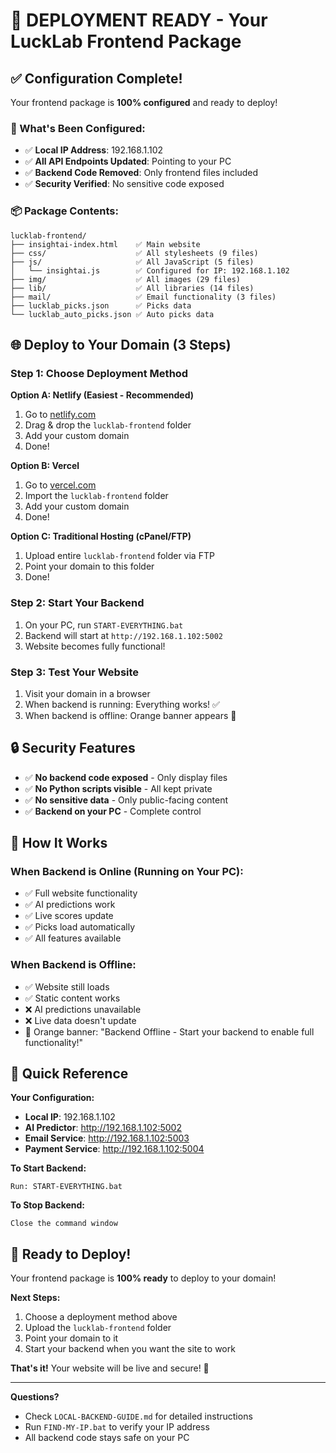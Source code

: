 # 🚀 DEPLOYMENT READY - Your LuckLab Frontend Package

## ✅ Configuration Complete!

Your frontend package is **100% configured** and ready to deploy!

### 🔧 What's Been Configured:
- ✅ **Local IP Address**: 192.168.1.102
- ✅ **All API Endpoints Updated**: Pointing to your PC
- ✅ **Backend Code Removed**: Only frontend files included
- ✅ **Security Verified**: No sensitive code exposed

### 📦 Package Contents:
```
lucklab-frontend/
├── insightai-index.html    ✅ Main website
├── css/                    ✅ All stylesheets (9 files)
├── js/                     ✅ All JavaScript (5 files)
│   └── insightai.js        ✅ Configured for IP: 192.168.1.102
├── img/                    ✅ All images (29 files)
├── lib/                    ✅ All libraries (14 files)
├── mail/                   ✅ Email functionality (3 files)
├── lucklab_picks.json      ✅ Picks data
└── lucklab_auto_picks.json ✅ Auto picks data
```

## 🌐 Deploy to Your Domain (3 Steps)

### Step 1: Choose Deployment Method

**Option A: Netlify (Easiest - Recommended)**
1. Go to [netlify.com](https://netlify.com)
2. Drag & drop the `lucklab-frontend` folder
3. Add your custom domain
4. Done!

**Option B: Vercel**
1. Go to [vercel.com](https://vercel.com)
2. Import the `lucklab-frontend` folder
3. Add your custom domain
4. Done!

**Option C: Traditional Hosting (cPanel/FTP)**
1. Upload entire `lucklab-frontend` folder via FTP
2. Point your domain to this folder
3. Done!

### Step 2: Start Your Backend
1. On your PC, run `START-EVERYTHING.bat`
2. Backend will start at `http://192.168.1.102:5002`
3. Website becomes fully functional!

### Step 3: Test Your Website
1. Visit your domain in a browser
2. When backend is running: Everything works! ✅
3. When backend is offline: Orange banner appears 🔧

## 🔒 Security Features
- ✅ **No backend code exposed** - Only display files
- ✅ **No Python scripts visible** - All kept private
- ✅ **No sensitive data** - Only public-facing content
- ✅ **Backend on your PC** - Complete control

## 📱 How It Works

### When Backend is Online (Running on Your PC):
- ✅ Full website functionality
- ✅ AI predictions work
- ✅ Live scores update
- ✅ Picks load automatically
- ✅ All features available

### When Backend is Offline:
- ✅ Website still loads
- ✅ Static content works
- ❌ AI predictions unavailable
- ❌ Live data doesn't update
- 🔧 Orange banner: "Backend Offline - Start your backend to enable full functionality!"

## 🎯 Quick Reference

**Your Configuration:**
- **Local IP**: 192.168.1.102
- **AI Predictor**: http://192.168.1.102:5002
- **Email Service**: http://192.168.1.102:5003
- **Payment Service**: http://192.168.1.102:5004

**To Start Backend:**
```
Run: START-EVERYTHING.bat
```

**To Stop Backend:**
```
Close the command window
```

## 🚀 Ready to Deploy!

Your frontend package is **100% ready** to deploy to your domain!

**Next Steps:**
1. Choose a deployment method above
2. Upload the `lucklab-frontend` folder
3. Point your domain to it
4. Start your backend when you want the site to work

**That's it!** Your website will be live and secure! 🎉

---

**Questions?**
- Check `LOCAL-BACKEND-GUIDE.md` for detailed instructions
- Run `FIND-MY-IP.bat` to verify your IP address
- All backend code stays safe on your PC
